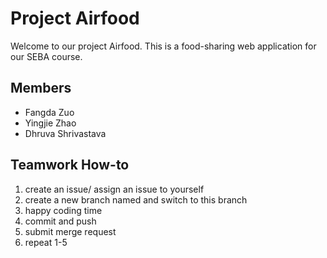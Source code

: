 # Project Airfood
Welcome to our project Airfood. This is a food-sharing web application for our SEBA course.
## Members
- Fangda Zuo
- Yingjie Zhao
- Dhruva Shrivastava
## Teamwork How-to
1. create an issue/ assign an issue to yourself
2. create a new branch named <issue id> and switch to this branch
3. happy coding time
4. commit and push
5. submit merge request
6. repeat 1-5